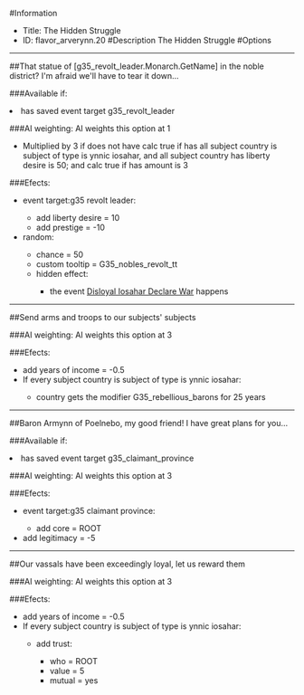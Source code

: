 #Information
 - Title: The Hidden Struggle
 - ID: flavor_arverynn.20
#Description
The Hidden Struggle
#Options

___
##That statue of [g35_revolt_leader.Monarch.GetName] in the noble district? I'm afraid we'll have to tear it down…

###Available if:
<li>has saved event target g35_revolt_leader</li>

###AI weighting:
AI weights this option at 1
 - Multiplied by 3 if does not have calc true if has all subject country is subject of type is ynnic iosahar, and all subject country has liberty desire is 50; and calc true if has amount is 3


###Efects:<ul><li>event target:g35 revolt leader:</li><ul><li>add liberty desire = 10</li><li>add prestige = -10</li></ul><li>random:</li><ul><li>chance = 50</li><li>custom tooltip = G35_nobles_revolt_tt</li><li>hidden effect:</li><ul><li>the event [Disloyal Iosahar Declare War](../events/disloyal_iosahar_declare_war.md) happens</li></ul></ul></ul>

___
##Send arms and troops to our subjects' subjects

###AI weighting:
AI weights this option at 3


###Efects:<ul><li>add years of income = -0.5</li><li>If every subject country is subject of type is ynnic iosahar:</li><ul><li>country gets the modifier G35_rebellious_barons for 25 years</li></ul></ul>

___
##Baron Armynn of Poelnebo, my good friend! I have great plans for you…

###Available if:
<li>has saved event target g35_claimant_province</li>

###AI weighting:
AI weights this option at 3


###Efects:<ul><li>event target:g35 claimant province:</li><ul><li>add core = ROOT</li></ul><li>add legitimacy = -5</li></ul>

___
##Our vassals have been exceedingly loyal, let us reward them

###AI weighting:
AI weights this option at 3


###Efects:<ul><li>add years of income = -0.5</li><li>If every subject country is subject of type is ynnic iosahar:</li><ul><li>add trust:</li><ul><li>who = ROOT</li><li>value = 5</li><li>mutual = yes</li></ul></ul></ul>
